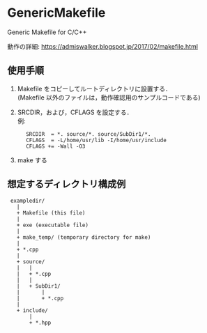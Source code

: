 # GenericMakefile
Generic Makefile for C/C++

動作の詳細: https://admiswalker.blogspot.jp/2017/02/makefile.html

## 使用手順
1. Makefile をコピーしてルートディレクトリに設置する．  
(Makefile 以外のファイルは，動作確認用のサンプルコードである)  
  
2. SRCDIR，および，CFLAGS を設定する．  
例:
```
      SRCDIR  = *. source/*. source/SubDir1/*.
      CFLAGS  = -L/home/usr/lib -I/home/usr/include
      CFLAGS += -Wall -O3
```
3. make する
  
## 想定するディレクトリ構成例
```
 exampledir/
   |
   + Makefile (this file)
   |
   + exe (executable file)
   |
   + make_temp/ (temporary directory for make)
   |
   + *.cpp
   |
   + source/
   |   |
   |   + *.cpp
   |   |
   |   + SubDir1/
   |       |
   |       + *.cpp
   |
   + include/
       |
       + *.hpp
 ```
